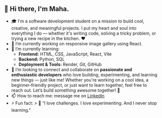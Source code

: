 ## 👋 Hi there, I'm Maha.

- 🎓 I'm a software development student on a mission to build cool, creative, and meaningful projects. I put my heart and soul into everything I do — whether it's writing code, solving a tricky problem, or trying a new recipe in the kitchen. ❤️
- 🔭 I’m currently working on responsive image gallery using React.
- 🌱 I’m currently learning:
  - **Frontend:** HTML, CSS, JavaScript, React, Vite
  - **Backend:** Python, SQL
  - **Deployment & Tools:** Render, Git, GitHub
- 👯 I’m looking to connect and collaborate on **passionate and enthusiastic developers** who love building, experimenting, and learning new things — just like me!
     Whether you're working on a cool idea, a beginner-friendly project, or just want to learn together, feel free to reach out. Let’s build something awesome together! 🚀
- 📫 How to reach me: message me on [LinkedIn](www.linkedin.com/in/mah-naqvi)
- ⚡ Fun fact: > 💬 “I love challenges. I love experimenting. And I never stop learning.” 

